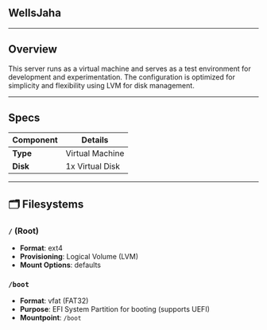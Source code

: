 ## WellsJaha

---

## Overview

This server runs as a virtual machine and serves as a test environment for development and experimentation. The configuration is optimized for simplicity and flexibility using LVM for disk management.

---

## Specs

| Component | Details         |
| --------- | --------------- |
| **Type**  | Virtual Machine |
| **Disk**  | 1x Virtual Disk |

---

## 🗂 Filesystems

### `/` (Root)

- **Format**: ext4
- **Provisioning**: Logical Volume (LVM)
- **Mount Options**: defaults

### `/boot`

- **Format**: vfat (FAT32)
- **Purpose**: EFI System Partition for booting (supports UEFI)
- **Mountpoint**: `/boot`
